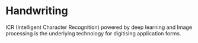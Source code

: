 # Handwriting
ICR (Intelligent Character Recognition) powered by deep learning and Image processing is the underlying technology for digitising application forms.
